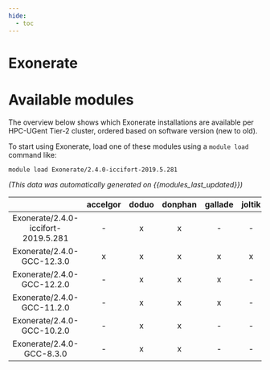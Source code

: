 ```yaml
---
hide:
  - toc
---
```


Exonerate
=========

# Available modules


The overview below shows which Exonerate installations are available per HPC-UGent Tier-2 cluster, ordered based on software version (new to old).

To start using Exonerate, load one of these modules using a `module load` command like:

```shell
module load Exonerate/2.4.0-iccifort-2019.5.281
```

*(This data was automatically generated on {{modules_last_updated}})*  

| |accelgor|doduo|donphan|gallade|joltik|shinx|
| :---: | :---: | :---: | :---: | :---: | :---: | :---: |
|Exonerate/2.4.0-iccifort-2019.5.281|-|x|x|-|-|-|
|Exonerate/2.4.0-GCC-12.3.0|x|x|x|x|x|x|
|Exonerate/2.4.0-GCC-12.2.0|-|x|x|x|-|-|
|Exonerate/2.4.0-GCC-11.2.0|-|x|x|x|-|-|
|Exonerate/2.4.0-GCC-10.2.0|-|x|x|-|-|-|
|Exonerate/2.4.0-GCC-8.3.0|-|x|x|-|-|-|
